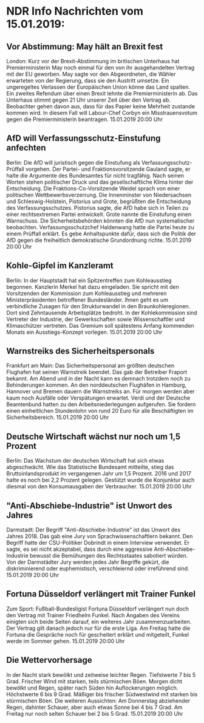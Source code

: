 # NDR Info Nachrichten vom 15.01.2019:


## Vor Abstimmung: May hält an Brexit fest
London: 	Kurz vor der Brexit-Abstimmung im britischen Unterhaus hat Premierministerin May noch einmal für den von ihr ausgehandelten Vertrag mit der EU geworben. May sagte vor den Abgeordneten, die Wähler erwarteten von der Regierung, dass sie den Austritt umsetze. Ein ungeregeltes Verlassen der Europäischen Union könne das Land spalten. Ein zweites Refendum über einen Brexit lehnte die Premierministerin ab. Das Unterhaus stimmt gegen 21 Uhr unserer Zeit über den Vertrag ab. Beobachter gehen davon aus, dass für das Papier keine Mehrheit zustande kommen wird. In diesem Fall will Labour-Chef Corbyn ein Misstrauensvotum gegen die Premierministerin beantragen. 15.01.2019 20:00 Uhr 

## AfD will Verfassungsschutz-Einstufung anfechten
Berlin: Die AfD will juristisch gegen die Einstufung als Verfassungsschutz-Prüffall vorgehen. Der Partei- und Fraktionsvorsitzende Gauland sagte, er halte die Argumente des Bundesamtes für nicht tragfähig. Nach seinen Worten stehen politischer Druck und das gesellschaftliche Klima hinter der Entscheidung. Die Fraktions-Co-Vorsitzende Weidel sprach von einer politischen Wettbewerbsverzerrung. Die Innenminster von Niedersachsen und Schleswig-Holstein, Pistorius und Grote, begrüßten die Entscheidung des Verfassungsschutzes. Pistorius sagte, die AfD habe sich in Teilen zu einer rechtsextremen Partei entwickelt. Grote nannte die Einstufung einen Warnschuss. Die Sicherheitsbehörden könnten die AfD nun systematischer beobachten. Verfassungsschutzchef Haldenwang hatte die Partei heute zu einem Prüffall erklärt. Es gebe Anhaltspunkte dafür, dass sich die Politik der AfD gegen die freiheitlich demokratische Grundordnung richte. 15.01.2019 20:00 Uhr 

## Kohle-Gipfel im Kanzleramt
Berlin: In der Hauptstadt hat ein Spitzentreffen zum Kohleausstieg begonnen. Kanzlerin Merkel hat dazu eingeladen. Sie spricht mit den Vorsitzenden der Kommission zum Kohleausstieg und mehreren Ministerpräsidenten betroffener Bundesländer. Ihnen geht es um verbindliche Zusagen für den Strukturwandel in den Braunkohleregionen. Dort sind Zehntausende Arbeitsplätze bedroht. In der Kohlekommission sind Vertreter der Industrie, der Gewerkschaften sowie Wissenschaftler und Klimaschützer vertreten. Das Gremium soll spätestens Anfang kommenden Monats ein Ausstiegs-Konzept vorlegen. 15.01.2019 20:00 Uhr 

## Warnstreiks des Sicherheitspersonals
Frankfurt am Main: Das Sicherheitspersonal am größten deutschen Flughafen hat seinen Warnstreik beendet. Das gab der Betreiber Fraport bekannt. Am Abend und in der Nacht kann es demnach trotzdem noch zu Behinderungen kommen. An den norddeutschen Flughäfen in Hamburg, Hannover und Bremen dauern die Warnstreiks an. Für morgen werden aber kaum noch Ausfälle oder Verspätungen erwartet. Verdi und der Deutsche Beamtenbund hatten zu den Arbeitsniederlegungen aufgerufen. Sie fordern einen einheitlichen Stundenlohn von rund 20 Euro für alle Beschäftigten im Sicherheitsbereich. 15.01.2019 20:00 Uhr 

## Deutsche Wirtschaft wächst nur noch um 1,5 Prozent
Berlin: Das Wachstum der deutschen Wirtschaft hat sich etwas abgeschwächt. Wie das Statistische Bundesamt mitteilte, stieg das Bruttoinlandsprodukt im vergangenen Jahr um 1,5 Prozent. 2016 und 2017 hatte es noch bei 2,2 Prozent gelegen. Gestützt wurde die Konjunktur auch diesmal von den Konsumausgaben der Verbraucher. 15.01.2019 20:00 Uhr 

## "Anti-Abschiebe-Industrie" ist Unwort des Jahres
Darmstadt: Der Begriff "Anti-Abschiebe-Industrie" ist das Unwort des Jahres 2018. Das gab eine Jury von Sprachwissenschaftlern bekannt. Den Begriff hatte der CSU-Politiker Dobrindt in einem Interview verwendet. Er sagte, es sei nicht akzeptabel, dass durch eine aggressive Anti-Abschiebe-Industrie bewusst die Bemühungen des Rechtsstaates sabotiert würden. Von der Darmstädter Jury werden jedes Jahr Begriffe gekürt, die diskriminierend oder euphemistisch, verschleiernd oder irreführend sind. 15.01.2019 20:00 Uhr 

## Fortuna Düsseldorf verlängert mit Trainer Funkel
Zum Sport: Fußball-Bundesligist Fortuna Düsseldorf verlängert nun doch den Vertrag mit Trainer Friedhelm Funkel. Nach Angaben des Vereins einigten sich beide Seiten darauf, ein weiteres Jahr zusammenzuarbeiten. Der Vertrag gilt danach jedoch nur für die erste Liga. Am Freitag hatte die Fortuna die Gespräche noch für gescheitert erklärt und mitgeteilt, Funkel werde im Sommer gehen. 15.01.2019 20:00 Uhr 

## Die Wettervorhersage
In der Nacht stark bewölkt und zeitweise leichter Regen. Tiefstwerte 7 bis 5 Grad. Frischer Wind mit starken, teils stürmischen Böen. Morgen dicht bewölkt und Regen, später nach Süden hin Auflockerungen möglich. Höchstwerte 6 bis 9 Grad. Mäßiger bis frischer Südwestwind mit starken bis stürmischen Böen. Die weiteren Aussichten: Am Donnerstag abziehender Regen, dahinter Schauer, aber auch etwas Sonne bei 4 bis 7 Grad. Am Freitag nur noch selten Schauer bei 2 bis 5 Grad. 15.01.2019 20:00 Uhr 
